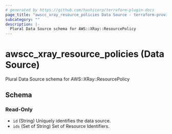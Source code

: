 ```yaml
---
# generated by https://github.com/hashicorp/terraform-plugin-docs
page_title: "awscc_xray_resource_policies Data Source - terraform-provider-awscc"
subcategory: ""
description: |-
  Plural Data Source schema for AWS::XRay::ResourcePolicy
---
```


# awscc_xray_resource_policies (Data Source)

Plural Data Source schema for AWS::XRay::ResourcePolicy



<!-- schema generated by tfplugindocs -->
## Schema

### Read-Only

- `id` (String) Uniquely identifies the data source.
- `ids` (Set of String) Set of Resource Identifiers.


